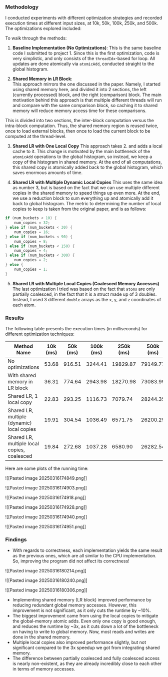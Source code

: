 ### Methodology
I conducted experiments with different optimization strategies and recorded execution times at different input sizes, at 10k, 50k, 100k, 250k, and 500k. The optimizations explored included:

To walk through the methods: 
1. **Baseline Implementation (No Optimizations)**: 
This is the same baseline code I submitted to project 1. Since this is the first optimization, code is very simplistic, and only consists of the `threadIdx`-based for loop. All updates are done atomically via `atomicAdd`, conducted straight to the global histogram.

2. **Shared Memory in LR Block**:  
This approach mirrors the one discussed in the paper. Namely, I started using shared memory here, and divided it into 2 sections, the left (currently processed) block, and the right (comparison) block. The main motivation behind this approach is that multiple different threads will run and compare with the same comparison block, so caching it to shared memory will reduce memory access time for these comparisons. 

This is divided into two sections, the inter-block computation versus the intra-block computation. Thus, the shared memory region is reused twice, once to load external blocks, then once to load the current block to be computed at the thread-level.

3. **Shared LR with One Local Copy**
This approach takes 2. and adds a local cache to it. This change is motivated by the main bottleneck of the `atomicAdd` operations to the global histogram, so instead, we keep a copy of the histogram in shared memory. At the end of all computations, this shared copy is atomically added back to the global histogram, which saves enormous amounts of time. 

4. **Shared LR with Multiple Dynamic Local Copies**
This uses the same idea as number 3, but is based on the fact that we can use multiple different copies in the shared memory to speed things up even more. At the end, we use a reduction block to sum everything up and atomically add it back to global histogram. The metric to determining the number of local copies to keep is taken from the original paper, and is as follows:

```c
if (num_buckets < 10) {
	num_copies = 32;
} else if (num_buckets < 30) {
	num_copies = 16;
} else if (num_buckets < 90) {
	num_copies = 8;
} else if (num_buckets < 150) {
	num_copies = 4;
} else if (num_buckets < 300) {
	num_copies = 2;
} else {
	num_copies = 1;
}
```

5. **Shared LR with Multiple Local Copies (Coalesced Memory Accesses)**
The last optimization I tried was based on the fact that `atoms` are only partially coalesced, in the fact that it is a struct made up of 3 doubles. Instead, I used 3 different `double` arrays as the `x`, `y`, and `z` coordinates of each atom.
### Results
The following table presents the execution times (in milliseconds) for different optimization techniques:

| Method Name                                 | 10k (ms) | 50k (ms) | 100k (ms) | 250k (ms) | 500k (ms) | 1M (ms)   |
| ------------------------------------------- | -------- | -------- | --------- | --------- | --------- | --------- |
| No optimizations                            | 53.68    | 916.51   | 3244.41   | 19829.87  | 79149.77  | 332838.47 |
| With shared memory in LR block              | 36.31    | 774.64   | 2943.98   | 18270.98  | 73083.99  | 307416.44 |
| Shared LR, 1 local copy                     | 22.83    | 293.25   | 1116.73   | 7079.74   | 28244.35  | 117791.40 |
| Shared LR, multiple (dynamic) local copies  | 19.91    | 304.54   | 1036.49   | 6571.75   | 26200.25  | 109177.33 |
| Shared LR, multiple local copies, coalesced | 19.84    | 272.68   | 1037.28   | 6580.90   | 26282.54  | 109273.33 |

Here are some plots of the running time:

![[Pasted image 20250316174849.png]]

![[Pasted image 20250316174903.png]]

![[Pasted image 20250316174918.png]]

![[Pasted image 20250316174928.png]]

![[Pasted image 20250316174940.png]]

![[Pasted image 20250316174951.png]]

### Findings
-  With regards to correctness, each implementation yields the same result as the previous ones, which are all similar to the CPU implementation. So, improving the program did not affect its correctness!

![[Pasted image 20250316180214.png]]

![[Pasted image 20250316180240.png]]

![[Pasted image 20250316180306.png]]

- Implementing shared memory (LR block) improved performance by reducing redundant global memory accesses. However, this improvement is not significant, as it only cuts the runtime by ~10%.
- The biggest improvement came from using the local copies to mitigate the global-memory atomic adds. Even only one copy is good enough, and reduces the runtime by ~3x, as it cuts down a lot of the bottleneck on having to write to global memory. Now, most reads and writes are done in the shared memory.
- Multiple local copies also improved performance slightly, but not significant compared to the 3x speedup we got from integrating shared memory.
- The difference between partially coalesced and fully coalesced access is nearly non-existent, as they are already incredibly close to each other in terms of memory accesses. 